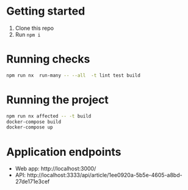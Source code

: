 # Getting started

1. Clone this repo
2. Run `npm i`

# Running checks

```sh
npm run nx  run-many -- --all  -t lint test build
```

# Running the project

```sh
npm run nx affected -- -t build
docker-compose build
docker-compose up
```

# Application endpoints

- Web app: http://localhost:3000/
- API: http://localhost:3333/api/article/1ee0920a-5b5e-4605-a8bd-27de171e3cef
